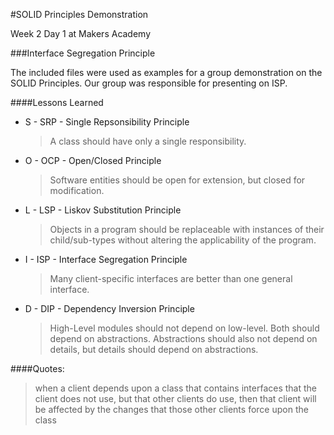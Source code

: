 #SOLID Principles Demonstration

Week 2 Day 1 at Makers Academy

###Interface Segregation Principle

The included files were used as examples for a group demonstration on the SOLID Principles. Our group was responsible for presenting on ISP. 

####Lessons Learned
- S - SRP - Single Repsonsibility Principle
    > A class should have only a single responsibility. 
- O - OCP - Open/Closed Principle
    > Software entities should be open for extension, but closed for modification.
- L - LSP - Liskov Substitution Principle
    > Objects in a program should be replaceable with instances of their child/sub-types without altering the applicability of the program.
- I - ISP - Interface Segregation Principle
    > Many client-specific interfaces are better than one general interface.
- D - DIP - Dependency Inversion Principle
    > High-Level modules should not depend on low-level. Both should depend on abstractions. Abstractions should also not depend on details, but details should depend on abstractions.

####Quotes:
>when a client depends upon a class that contains interfaces
>that the client does not use, but that other clients do use,
>then that client will be affected by the changes that those 
>other clients force upon the class

